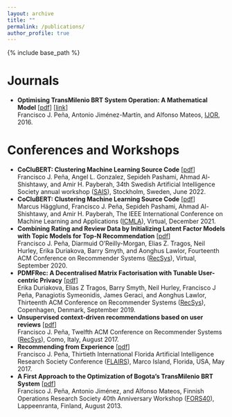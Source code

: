 ```yaml
---
layout: archive
title: ""
permalink: /publications/
author_profile: true
---
```


{% include base_path %}

Journals
======
* **Optimising TransMilenio BRT System Operation: A Mathematical Model** \[[pdf](http://melqkiades.github.io/files/download/papers/brt-ijor-2016.pdf)\] \[[link](https://www.inderscienceonline.com/doi/abs/10.1504/IJOR.2016.075289)\]<br>
  Francisco J. Peña, Antonio Jiménez-Martín, and Alfonso Mateos, [IJOR](https://www.inderscienceonline.com/journal/ijor), 2016.



Conferences and Workshops
======
* **CoCluBERT: Clustering Machine Learning Source Code** \[[pdf](http://melqkiades.github.io/files/download/papers/siambert-sais-2022.pdf)\]<br>
  Francisco J. Peña, Angel L. Gonzalez, Sepideh Pashami, Ahmad Al-Shishtawy, and Amir H. Payberah, 34th Swedish Artificial Intelligence Society annual workshop ([SAIS](https://www.ri.se/en/sais-2022)), Stockholm, Sweden, June 2022.
* **CoCluBERT: Clustering Machine Learning Source Code** \[[pdf](http://melqkiades.github.io/files/download/papers/coclubert-icmla-2021.pdf)\]<br>
  Marcus Hägglund, Francisco J. Peña, Sepideh Pashami, Ahmad Al-Shishtawy, and Amir H. Payberah, The IEEE International Conference on Machine Learning and Applications ([ICMLA](https://www.icmla-conference.org/icmla21/)), Virtual, December 2021.
* **Combining Rating and Review Data by Initializing Latent Factor Models with Topic Models for Top-N Recommendation** \[[pdf](http://melqkiades.github.io/files/download/papers/topic_initialization-recsys-2020.pdf)\]<br>
  Francisco J. Peña, Diarmuid O’Reilly-Morgan, Elias Z. Tragos, Neil Hurley, Erika Duriakova, Barry Smyth, and Aonghus Lawlor, Fourteenth ACM Conference on Recommender Systems ([RecSys](https://recsys.acm.org/recsys20/)), Virtual, September 2020.
* **PDMFRec: A Decentralised Matrix Factorisation with Tunable User-centric Privacy** \[[pdf](http://melqkiades.github.io/files/download/papers/pdfmrec-recsys-2019.pdf)\]<br>
  Erika Duriakova, Elias Z Tragos, Barry Smyth, Neil Hurley, Francisco J Peña, Panagiotis Symeonidis, James Geraci, and Aonghus Lawlor, Thirteenth ACM Conference on Recommender Systems ([RecSys](https://recsys.acm.org/recsys19/)), Copenhagen, Denmark, September 2019.
* **Unsupervised context-driven recommendations based on user reviews** \[[pdf](http://melqkiades.github.io/files/download/papers/rich_context-recsys-2017.pdf)\]<br>
    Francisco J. Peña, Twelfth ACM Conference on Recommender Systems ([RecSys](https://recsys.acm.org/recsys17/)), Como, Italy, August 2017.
* **Recommending from Experience** \[[pdf](http://melqkiades.github.io/files/download/papers/rich_context-flairs-2017.pdf)\]<br>
  Francisco J. Peña, Thirtieth International Florida Artificial Intelligence Research Society Conference ([FLAIRS](https://www.aaai.org/Library/FLAIRS/flairs17contents.php)), Marco Island, Florida, USA, May 2017.
* **A First Approach to the Optimization of Bogota’s TransMilenio BRT System** \[[pdf](http://melqkiades.github.io/files/download/papers/brt-fors40-2013.pdf)\]<br>
  Francisco J. Peña, Antonio Jiménez, and Alfonso Mateos, Finnish Operations Research Society 40th Anniversary Workshop ([FORS40](https://research.lut.fi/converis/portal/detail/Publication/804190?auxfun=&lang=en_GB)), Lappeenranta, Finland, August 2013.




